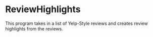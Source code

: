 # ReviewHighlights


This program takes in a list of Yelp-Style reviews and creates review highlights from the reviews.

